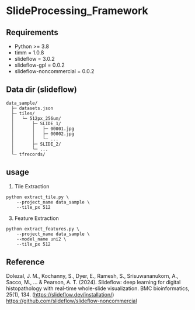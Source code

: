 # SlideProcessing_Framework

## Requirements
- Python >= 3.8
- timm = 1.0.8
- slideflow = 3.0.2
- slideflow-gpl = 0.0.2
- slideflow-noncommercial = 0.0.2

## Data dir (slideflow)
```
data_sample/
  ├─ datasets.json
  ├─ tiles/
  │   └─ 512px_256um/
  │       ├─ SLIDE_1/
  │       │   ├─ 00001.jpg
  │       │   ├─ 00002.jpg
  │       │   └─ ...
  │       ├─ SLIDE_2/
  │       └─ ...
  └─ tfrecords/
```

## usage
1. Tile Extraction
   
```
python extract_tile.py \
    --project_name data_sample \
    --tile_px 512
```


3. Feature Extraction
```
python extract_features.py \
    --project_name data_sample \
    --model_name uni2 \
    --tile_px 512
```


## Reference
Dolezal, J. M., Kochanny, S., Dyer, E., Ramesh, S., Srisuwananukorn, A., Sacco, M., ... & Pearson, A. T. (2024). Slideflow: deep learning for digital histopathology with real-time whole-slide visualization. BMC bioinformatics, 25(1), 134. (https://slideflow.dev/installation/)
https://github.com/slideflow/slideflow-noncommercial
